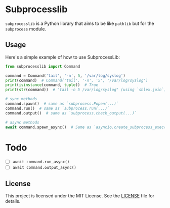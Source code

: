 # Subprocesslib

`subprocesslib` is a Python library that aims to be like `pathlib` but for the `subprocess` module.

## Usage

Here's a simple example of how to use SubprocessLib:

```python
from subprocesslib import Command

command = Command('tail', '-n', 5, '/var/log/syslog')
print(command)  # Command('tail', '-n', '5', '/var/log/syslog')
print(isinstance(command, tuple))  # True
print(str(command))  # "tail -n 5 /var/log/syslog" (using `shlex.join`)

# sync methods
command.spawn()  # same as `subprocess.Popen(...)`
command.run()  # same as `subprocess.run(...)`
command.output()  # same as `subprocess.check_output(...)`

# async methods
await command.spawn_async()  # Same as `asyncio.create_subprocess_exec(...)`
```

# Todo

- [ ] `await command.run_async()`
- [ ] `await command.output_async()`

## License

This project is licensed under the MIT License. See the [LICENSE](LICENSE) file for details.
